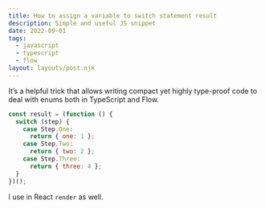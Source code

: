 ```yaml
---
title: How to assign a variable to switch statement result
description: Simple and useful JS snippet
date: 2022-09-01
tags:
  - javascript
  - typescript
  - flow
layout: layouts/post.njk
---
```


It’s a helpful trick that allows writing compact yet highly type-proof code to deal with enums both in TypeScript and Flow.

```js
const result = (function () {
  switch (step) {
    case Step.One:
      return { one: 1 };
    case Step.Two:
      return { two: 2 };
    case Step.Three:
      return { three: 4 };
  }
})();
```

I use in React `render` as well.
